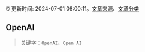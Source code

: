 :alarm_clock: 更新时间: 2024-07-01 08:00:11。[文章来源](/README.md)、[文章分类](/TAGS.md)

## OpenAI


> 关键字：`OpenAI`、`Open AI`



